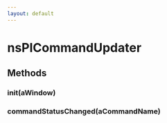 ```yaml
---
layout: default
---
```


# nsPICommandUpdater #

## Methods ##

### init(aWindow) ###

### commandStatusChanged(aCommandName) ###
